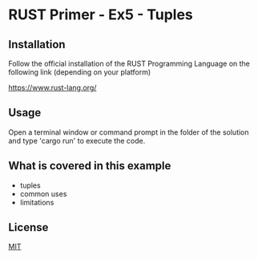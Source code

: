 # RUST Primer - Ex5 - Tuples   


## Installation

Follow the official installation of the RUST Programming Language on the following link (depending on your platform)

https://www.rust-lang.org/

## Usage

Open a terminal window or command prompt in the folder of the solution and type 'cargo run' to execute the code. 

## What is covered in this example

- tuples 
- common uses
- limitations

## License
[MIT](https://choosealicense.com/licenses/mit/)